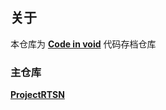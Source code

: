 ## 关于
本仓库为 [**Code in void**](https://github.com/codeinvoid) 代码存档仓库

### 主仓库
[**ProjectRTSN**](https://github.com/ProjectRTSN)
